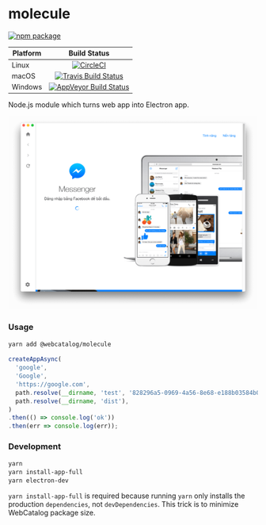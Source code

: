 # molecule
[![npm package](https://img.shields.io/npm/v/@webcatalog/molecule.svg)](https://www.npmjs.org/package/@webcatalog/molecule)

| Platform        | Build Status           |
| ------------- |:-------------:|
| Linux      | [![CircleCI](https://circleci.com/gh/webcatalog/molecule.svg?style=svg&circle-token=f2513ee30140f077d85b0c269d1d9ce36464f015)](https://circleci.com/gh/webcatalog/molecule) |
| macOS      | [![Travis Build Status](https://travis-ci.org/webcatalog/molecule.svg?branch=master)](https://travis-ci.org/webcatalog/molecule)      |
| Windows | [![AppVeyor Build Status](https://ci.appveyor.com/api/projects/status/github/webcatalog/molecule?branch=master&svg=true)](https://ci.appveyor.com/project/webcatalog/molecule/branch/master)      |

Node.js module which turns web app into Electron app.

![Facebook Messenger app for macOS, created with Molecule](/screenshot.png)

### Usage
```
yarn add @webcatalog/molecule
```

```js
createAppAsync(
  'google',
  'Google',
  'https://google.com',
  path.resolve(__dirname, 'test', '828296a5-0969-4a56-8e68-e188b03584b0.icns'),
  path.resolve(__dirname, 'dist'),
)
.then(() => console.log('ok'))
.then(err => console.log(err));
```

### Development
```bash
yarn
yarn install-app-full
yarn electron-dev
```

`yarn install-app-full` is required because running `yarn` only installs the production `dependencies`, not `devDependencies`. This trick is to minimize WebCatalog package size.
